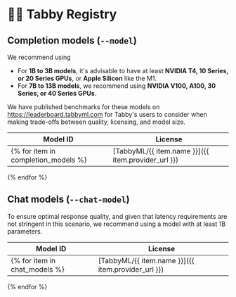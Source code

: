 # 🧑‍🔬 Tabby Registry

## Completion models (`--model`)

We recommend using

* For **1B to 3B models**, it's advisable to have at least **NVIDIA T4, 10 Series, or 20 Series GPUs**, or **Apple Silicon** like the M1.
* For **7B to 13B models**, we recommend using **NVIDIA V100, A100, 30 Series, or 40 Series GPUs**.

We have published benchmarks for these models on https://leaderboard.tabbyml.com for Tabby's users to consider when making trade-offs between quality, licensing, and model size.

| Model ID | License |
| -------- | ------- |
{% for item in completion_models %}| [TabbyML/{{ item.name }}]({{ item.provider_url }}) | [{{ item.license_name }}]({{ item.license_url }}) |
{% endfor %}

## Chat models (`--chat-model`)

To ensure optimal response quality, and given that latency requirements are not stringent in this scenario, we recommend using a model with at least 1B parameters.

| Model ID | License |
| -------- | ------- |
{% for item in chat_models %}| [TabbyML/{{ item.name }}]({{ item.provider_url }}) | [{{ item.license_name }}]({{ item.license_url }}) |
{% endfor %}
